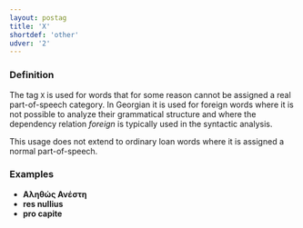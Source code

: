 ```yaml
---
layout: postag
title: 'X'
shortdef: 'other'
udver: '2'
---
```


### Definition

The tag `X` is used for words that for some reason cannot be assigned a real part-of-speech category. In Georgian it is used for foreign words where it is not possible to analyze their grammatical structure and where the dependency relation _foreign_ is
typically used in the syntactic analysis. 

This usage does not extend to ordinary loan words where it is assigned a normal part-of-speech. 


### Examples

* <b>Αληθώς Ανέστη</b>
* <b>res nullius</b>
* <b>pro capite</b>
